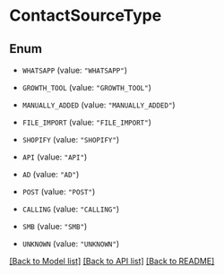# ContactSourceType

## Enum


* `WHATSAPP` (value: `"WHATSAPP"`)

* `GROWTH_TOOL` (value: `"GROWTH_TOOL"`)

* `MANUALLY_ADDED` (value: `"MANUALLY_ADDED"`)

* `FILE_IMPORT` (value: `"FILE_IMPORT"`)

* `SHOPIFY` (value: `"SHOPIFY"`)

* `API` (value: `"API"`)

* `AD` (value: `"AD"`)

* `POST` (value: `"POST"`)

* `CALLING` (value: `"CALLING"`)

* `SMB` (value: `"SMB"`)

* `UNKNOWN` (value: `"UNKNOWN"`)


[[Back to Model list]](../README.md#documentation-for-models) [[Back to API list]](../README.md#documentation-for-api-endpoints) [[Back to README]](../README.md)


